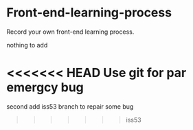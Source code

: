 # Front-end-learning-process

Record your own front-end learning process.

nothing to add

<<<<<<< HEAD
Use git for par
emergcy bug 
=======
second add iss53 branch to repair some bug

>>>>>>> iss53
